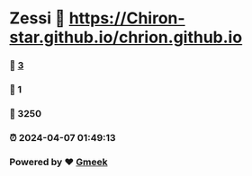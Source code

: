# Zessi :link: https://Chiron-star.github.io/chrion.github.io 
### :page_facing_up: [3](https://Chiron-star.github.io/chrion.github.io/tag.html) 
### :speech_balloon: 1 
### :hibiscus: 3250 
### :alarm_clock: 2024-04-07 01:49:13 
### Powered by :heart: [Gmeek](https://github.com/Meekdai/Gmeek)
